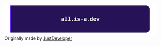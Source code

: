 [![logo](https://raw.githubusercontent.com/JustDeveloper1/all.is-a.dev/refs/heads/main/public/logo-t.png)](https://all.is-a.dev/)<br>
Originally made by [JustDeveloper](https://justdeveloper.is-a.dev/?from=allisadevrepo)
